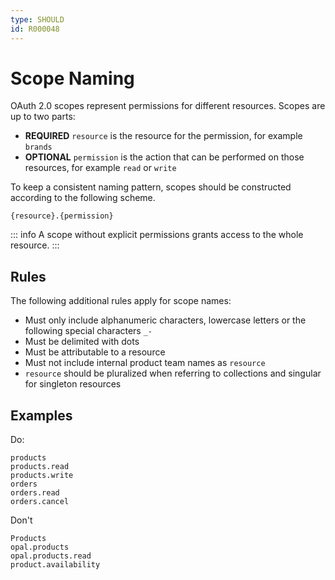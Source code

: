 ```yaml
---
type: SHOULD
id: R000048
---
```


# Scope Naming

OAuth 2.0 scopes represent permissions for different resources. Scopes are up to two parts:

- **REQUIRED** `resource` is the resource for the permission, for example `brands`
- **OPTIONAL** `permission` is the action that can be performed on those resources, for example `read` or `write`

To keep a consistent naming pattern, scopes should be constructed according to the following scheme.

```text
{resource}.{permission}
```

::: info
A scope without explicit permissions grants access to the whole resource.
:::

## Rules

The following additional rules apply for scope names:

- Must only include alphanumeric characters, lowercase letters or the following special characters `_-`
- Must be delimited with dots
- Must be attributable to a resource
- Must not include internal product team names as `resource`
- `resource` should be pluralized when referring to collections and singular for singleton resources

## Examples

Do:

```plaintext
products
products.read
products.write
orders
orders.read
orders.cancel
```

Don't

```text
Products
opal.products
opal.products.read
product.availability
```
